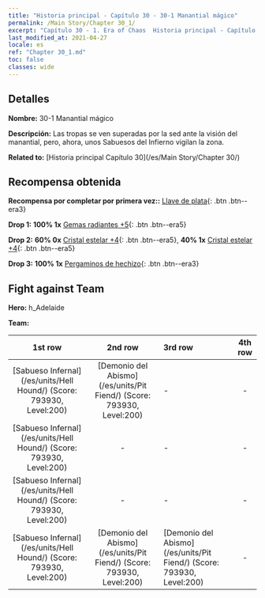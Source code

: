 ```yaml
---
title: "Historia principal - Capítulo 30 - 30-1 Manantial mágico"
permalink: /Main Story/Chapter 30_1/
excerpt: "Capítulo 30 - 1. Era of Chaos  Historia principal - Capítulo 30_1. 30-1 Manantial mágico"
last_modified_at: 2021-04-27
locale: es
ref: "Chapter 30_1.md"
toc: false
classes: wide
---
```


## Detalles

 **Nombre:** 30-1 Manantial mágico

 **Descripción:** Las tropas se ven superadas por la sed ante la visión del manantial, pero, ahora, unos Sabuesos del Infierno vigilan la zona.

 **Related to:** [Historia principal Capítulo 30](/es/Main Story/Chapter 30/)

## Recompensa obtenida

 **Recompensa por completar por primera vez::** [Llave de plata](/ItemsES/con_693/){: .btn .btn--era3}

 **Drop 1:** **100% 1x** [Gemas radiantes +5](/ItemsES/mat_100/){: .btn .btn--era5}

 **Drop 2:** **60% 0x** [Cristal estelar +4](/ItemsES/mat_94/){: .btn .btn--era5}, **40% 1x** [Cristal estelar +4](/ItemsES/mat_94/){: .btn .btn--era5}

 **Drop 3:** **100% 1x** [Pergaminos de hechizo](/ItemsES/con_694/){: .btn .btn--era3}


## Fight against Team
 **Hero:** h_Adelaide

 **Team:**


  | 1st row | 2nd row | 3rd row | 4th row |
  |:----:|:----:|:----|:----:|
  | [Sabueso Infernal](/es/units/Hell Hound/) (Score: 793930, Level:200)  | [Demonio del Abismo](/es/units/Pit Fiend/) (Score: 793930, Level:200)  | - | - |
  | [Sabueso Infernal](/es/units/Hell Hound/) (Score: 793930, Level:200)  | - | - | - |
  | [Sabueso Infernal](/es/units/Hell Hound/) (Score: 793930, Level:200)  | - | - | - |
  | [Sabueso Infernal](/es/units/Hell Hound/) (Score: 793930, Level:200)  | [Demonio del Abismo](/es/units/Pit Fiend/) (Score: 793930, Level:200)  | [Demonio del Abismo](/es/units/Pit Fiend/) (Score: 793930, Level:200)  | - |


